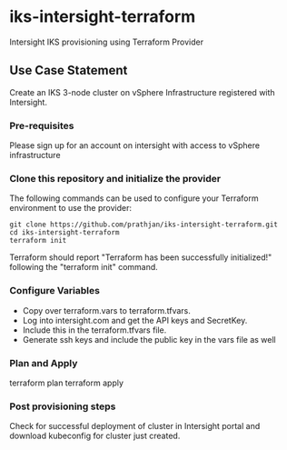 # iks-intersight-terraform
Intersight IKS provisioning using Terraform Provider

## Use Case Statement
Create an IKS 3-node cluster on vSphere Infrastructure registered with Intersight. 

### Pre-requisites
Please sign up for an account on intersight with access to vSphere infrastructure

### Clone this repository and initialize the provider

The following commands can be used to configure your Terraform environment to use the provider:

```
git clone https://github.com/prathjan/iks-intersight-terraform.git
cd iks-intersight-terraform
terraform init
```

Terraform should report "Terraform has been successfully initialized!" following the "terraform init" command.

### Configure Variables

* Copy over terraform.vars to terraform.tfvars. 
* Log into intersight.com and get the API keys and SecretKey. 
* Include this in the terraform.tfvars file.
* Generate ssh keys and include the public key in the vars file as well

### Plan and Apply

terraform plan
terraform apply

### Post provisioning steps

Check for successful deployment of cluster in Intersight portal and download kubeconfig for cluster just created.

